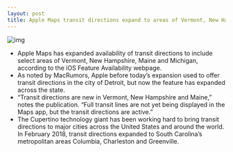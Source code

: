 ```yaml
---
layout: post
title: Apple Maps transit directions expand to areas of Vermont, New Hampshire, Maine & Michigan
---
```

![img](http://media.idownloadblog.com/wp-content/uploads/2017/01/Google-Maps-rider-hailing-teaser-001.jpeg)
* Apple Maps has expanded availability of transit directions to include select areas of Vermont, New Hampshire, Maine and Michigan, according to the iOS Feature Availability webpage.
* As noted by MacRumors, Apple before today’s expansion used to offer transit directions in the city of Detroit, but now the feature has expanded across the state.
* “Transit directions are new in Vermont, New Hampshire and Maine,” notes the publication. “Full transit lines are not yet being displayed in the Maps app, but the transit directions are active.”
* The Cupertino technology giant has been working hard to bring transit directions to major cities across the United States and around the world. In February 2018, transit directions expanded to South Carolina’s metropolitan areas Columbia, Charleston and Greenville.

